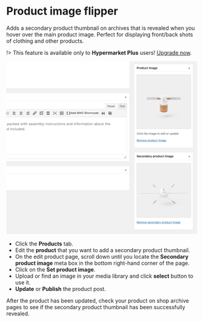 # Product image flipper

Adds a secondary product thumbnail on archives that is revealed when you hover over the main product image. Perfect for displaying front/back shots of clothing and other products.

!> This feature is available only to **Hypermarket Plus** users! [Upgrade now](https://www.mypreview.one).

![Product image flipper](img/secondary-product-image.png)

* Click the **Products** tab.
* Edit the **product** that you want to add a secondary product thumbnail.
* On the edit product page, scroll down until you locate the **Secondary product image** meta box in the bottom right-hand corner of the page.
* Click on the **Set product image**.
* Upload or find an image in your media library and click **select** button to use it.
* **Update** or **Publish** the product post.

After the product has been updated, check your product on shop archive pages to see if the secondary product thumbnail has been successfully revealed.

